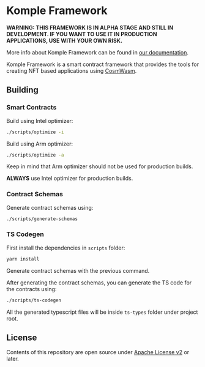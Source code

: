 # Komple Framework

**WARNING: THIS FRAMEWORK IS IN ALPHA STAGE AND STILL IN DEVELOPMENT. IF YOU WANT TO USE IT IN PRODUCTION APPLICATIONS, USE WITH YOUR OWN RISK.**

More info about Komple Framework can be found in [our documentation](https://docs.komple.io/komple-framework/overview).

Komple Framework is a smart contract framework that provides the tools for creating NFT based applications using [CosmWasm](https://cosmwasm.com).

## Building

### Smart Contracts

Build using Intel optimizer:

```bash
./scripts/optimize -i
```

Build using Arm optimizer:

```bash
./scripts/optimize -a
```

Keep in mind that Arm optimizer should not be used for production builds. 

**ALWAYS** use Intel optimizer for production builds.

### Contract Schemas

Generate contract schemas using:

```bash
./scripts/generate-schemas
```

### TS Codegen

First install the dependencies in `scripts` folder:

```bash
yarn install
```

Generate contract schemas with the previous command.

After generating the contract schemas, you can generate the TS code for the contracts using:

```bash
./scripts/ts-codegen
```

All the generated typescript files will be inside `ts-types` folder under project root.

## License

Contents of this repository are open source under [Apache License v2](https://www.apache.org/licenses/LICENSE-2.0) or later.
